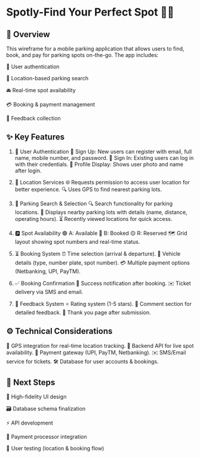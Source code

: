 # Spotly-Find Your Perfect Spot 🚗✨

## 🌟 Overview
This wireframe for a mobile parking application that allows users to find, book, and pay for parking spots on-the-go. The app includes:

🔐 User authentication

📍 Location-based parking search

🚘 Real-time spot availability

💳 Booking & payment management

💬 Feedback collection

## ✨ Key Features
1. 🔐 User Authentication
📝 Sign Up: New users can register with email, full name, mobile number, and password.
🔑 Sign In: Existing users can log in with their credentials.
👤 Profile Display: Shows user photo and name after login.

2. 📍 Location Services
🌐 Requests permission to access user location for better experience.
🔍 Uses GPS to find nearest parking lots.

3. 🔎 Parking Search & Selection
🔍 Search functionality for parking locations.
🏢 Displays nearby parking lots with details (name, distance, operating hours).
⏳ Recently viewed locations for quick access.

4. 🅿️ Spot Availability
🟢 A: Available
🔴 B: Booked
🟡 R: Reserved
🗺️ Grid layout showing spot numbers and real-time status.

5. ⏳ Booking System
⏰ Time selection (arrival & departure).
🚙 Vehicle details (type, number plate, spot number).
💳 Multiple payment options (Netbanking, UPI, PayTM).

6. ✅ Booking Confirmation
🎉 Success notification after booking.
✉️ Ticket delivery via SMS and email.

7. 💬 Feedback System
⭐ Rating system (1-5 stars).
📝 Comment section for detailed feedback.
🙏 Thank you page after submission.

## ⚙️ Technical Considerations
📡 GPS integration for real-time location tracking.
🔄 Backend API for live spot availability.
💸 Payment gateway (UPI, PayTM, Netbanking).
✉️ SMS/Email service for tickets.
🛠️ Database for user accounts & bookings.

## 🚀 Next Steps
🎨 High-fidelity UI design

🗃️ Database schema finalization

⚡ API development

🔄 Payment processor integration

🧪 User testing (location & booking flow)
